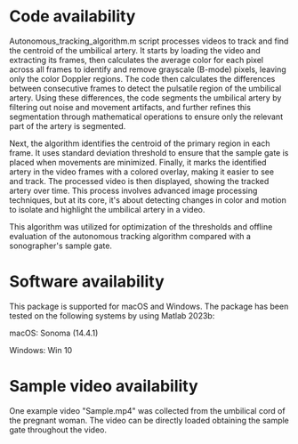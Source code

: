 # Code availability
Autonomous_tracking_algorithm.m script processes videos to track and find the centroid of the umbilical artery. It starts by loading the video and extracting its frames, then calculates the average color for each pixel across all frames to identify and remove grayscale (B-mode) pixels, leaving only the color Doppler regions. The code then calculates the differences between consecutive frames to detect the pulsatile region of the umbilical artery. Using these differences, the code segments the umbilical artery by filtering out noise and movement artifacts, and further refines this segmentation through mathematical operations to ensure only the relevant part of the artery is segmented.

Next, the algorithm identifies the centroid of the primary region in each frame. It uses standard deviation threshold to ensure that the sample gate is placed when movements are minimized. Finally, it marks the identified artery in the video frames with a colored overlay, making it easier to see and track. The processed video is then displayed, showing the tracked artery over time. This process involves advanced image processing techniques, but at its core, it's about detecting changes in color and motion to isolate and highlight the umbilical artery in a video.

This algorithm was utilized for optimization of the thresholds and offline evaluation of the autonomous tracking algorithm compared with a sonographer's sample gate.

# Software availability
This package is supported for macOS and Windows. The package has been tested on the following systems by using Matlab 2023b:

macOS: Sonoma (14.4.1)

Windows: Win 10

# Sample video availability
One example video "Sample.mp4" was collected from the umbilical cord of the pregnant woman. The video can be directly loaded obtaining the sample gate throughout the video.
